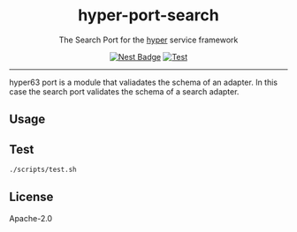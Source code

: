 <h1 align="center">hyper-port-search</h1>
<p align="center">The Search Port for the <a href="https://hyper.io/">hyper</a> service framework</p>
</p>
<p align="center">
  <a href="https://nest.land/package/hyper-port-search"><img src="https://nest.land/badge.svg" alt="Nest Badge" /></a>
  <a href="https://github.com/hyper63/hyper63/actions/workflows/test-port-search.yml"><img src="https://github.com/hyper63/hyper63/actions/workflows/test-port-search.yml/badge.svg" alt="Test" /></a>
</p>

---

hyper63 port is a module that valiadates the schema of an adapter. In this case the search port
validates the schema of a search adapter.

## Usage

## Test

```sh
./scripts/test.sh
```

## License

Apache-2.0
